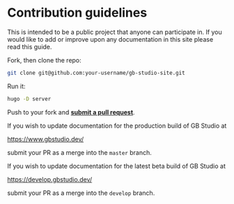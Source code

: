# Contribution guidelines

This is intended to be a public project that anyone can participate in. If you would like to add or improve upon any documentation in this site please read this guide.

Fork, then clone the repo:

```bash
git clone git@github.com:your-username/gb-studio-site.git
```

Run it:

```bash
hugo -D server
```

Push to your fork and **[submit a pull request][pr]**.

[pr]: https://github.com/chrismaltby/gb-studio/compare/

If you wish to update documentation for the production build of GB Studio at

https://www.gbstudio.dev/

submit your PR as a merge into the `master` branch.

If you wish to update documentation for the latest beta build of GB Studio at

https://develop.gbstudio.dev/

submit your PR as a merge into the `develop` branch.
